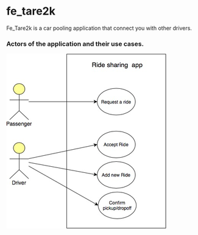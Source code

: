 # fe_tare2k

Fe_Tare2k is a car pooling application that connect you with other drivers. 


### Actors of the application and their use cases.
![Image of chatbot Architecture](ride-sharing-app-use-case-architecture.jpg)

